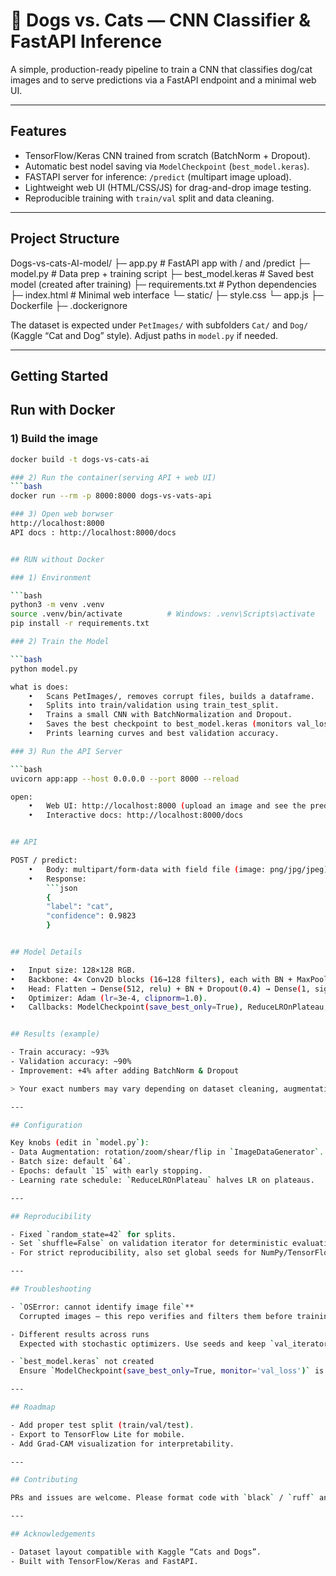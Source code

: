 # 🐶 Dogs vs. Cats — CNN Classifier & FastAPI Inference

A simple, production-ready pipeline to train a CNN that classifies dog/cat images and to serve predictions via a FastAPI endpoint and a minimal web UI.

---

## Features

- TensorFlow/Keras CNN trained from scratch (BatchNorm + Dropout).
- Automatic best nodel saving via `ModelCheckpoint` (`best_model.keras`).
- FASTAPI server for inference: `/predict` (multipart image upload).
- Lightweight web UI (HTML/CSS/JS) for drag-and-drop image testing.
- Reproducible training with `train/val` split and data cleaning.

---

## Project Structure

Dogs-vs-cats-AI-model/
├─ app.py                  # FastAPI app with / and /predict
├─ model.py                # Data prep + training script
├─ best_model.keras        # Saved best model (created after training)
├─ requirements.txt        # Python dependencies
├─ index.html              # Minimal web interface
└─ static/
├─ style.css
└─ app.js
├─ Dockerfile
├─ .dockerignore

The dataset is expected under `PetImages/` with subfolders `Cat/` and `Dog/` (Kaggle “Cat and Dog” style). Adjust paths in `model.py` if needed.

---

## Getting Started

## Run with Docker

### 1) Build the image
```bash
docker build -t dogs-vs-cats-ai

### 2) Run the container(serving API + web UI)
```bash
docker run --rm -p 8000:8000 dogs-vs-vats-api

### 3) Open web borwser
http://localhost:8000
API docs : http://localhost:8000/docs


## RUN without Docker

### 1) Environment 

```bash
python3 -m venv .venv
source .venv/bin/activate          # Windows: .venv\Scripts\activate
pip install -r requirements.txt

### 2) Train the Model

```bash
python model.py

what is does:
    •	Scans PetImages/, removes corrupt files, builds a dataframe.
	•	Splits into train/validation using train_test_split.
	•	Trains a small CNN with BatchNormalization and Dropout.
	•	Saves the best checkpoint to best_model.keras (monitors val_loss).
	•	Prints learning curves and best validation accuracy.

### 3) Run the API Server

```bash
uvicorn app:app --host 0.0.0.0 --port 8000 --reload

open:
    •	Web UI: http://localhost:8000 (upload an image and see the prediction)
	•	Interactive docs: http://localhost:8000/docs 


## API

POST / predict:
    •	Body: multipart/form-data with field file (image: png/jpg/jpeg).
	•	Response:
        ```json
        {
        "label": "cat",
        "confidence": 0.9823
        }


## Model Details

•	Input size: 128×128 RGB.
•	Backbone: 4× Conv2D blocks (16→128 filters), each with BN + MaxPool.
•	Head: Flatten → Dense(512, relu) + BN + Dropout(0.4) → Dense(1, sigmoid).
•	Optimizer: Adam (lr=3e-4, clipnorm=1.0).
•	Callbacks: ModelCheckpoint(save_best_only=True), ReduceLROnPlateau, EarlyStopping(restore_best_weights=True).


## Results (example)

- Train accuracy: ~93%
- Validation accuracy: ~90%
- Improvement: +4% after adding BatchNorm & Dropout

> Your exact numbers may vary depending on dataset cleaning, augmentations, and random seed.

---

## Configuration

Key knobs (edit in `model.py`):
- Data Augmentation: rotation/zoom/shear/flip in `ImageDataGenerator`.
- Batch size: default `64`.
- Epochs: default `15` with early stopping.
- Learning rate schedule: `ReduceLROnPlateau` halves LR on plateaus.

---

## Reproducibility

- Fixed `random_state=42` for splits.
- Set `shuffle=False` on validation iterator for deterministic evaluation.
- For strict reproducibility, also set global seeds for NumPy/TensorFlow and disable nondeterministic ops.

---

## Troubleshooting

- `OSError: cannot identify image file`**  
  Corrupted images — this repo verifies and filters them before training.

- Different results across runs
  Expected with stochastic optimizers. Use seeds and keep `val_iterator` deterministic.

- `best_model.keras` not created  
  Ensure `ModelCheckpoint(save_best_only=True, monitor='val_loss')` is active and you ran `model.py` to completion.

---

## Roadmap

- Add proper test split (train/val/test).
- Export to TensorFlow Lite for mobile.
- Add Grad-CAM visualization for interpretability.

---

## Contributing

PRs and issues are welcome. Please format code with `black` / `ruff` and include a brief description of changes and validation steps.

---

## Acknowledgements

- Dataset layout compatible with Kaggle “Cats and Dogs”.
- Built with TensorFlow/Keras and FastAPI.